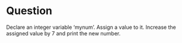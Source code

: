 # Question
Declare an integer variable ‘mynum’. Assign a value to it. Increase the assigned value by 7 and print the new number.
